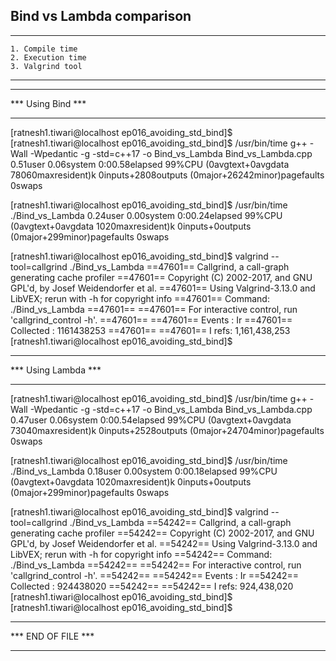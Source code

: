 ## Bind vs Lambda comparison

**********************
	1. Compile time
	2. Execution time
	3. Valgrind tool
**********************

**********************
***  Using Bind    ***
**********************

[ratnesh1.tiwari@localhost ep016_avoiding_std_bind]$
[ratnesh1.tiwari@localhost ep016_avoiding_std_bind]$ /usr/bin/time g++ -Wall -Wpedantic -g -std=c++17 -o Bind_vs_Lambda Bind_vs_Lambda.cpp
0.51user 0.06system 0:00.58elapsed 99%CPU (0avgtext+0avgdata 78060maxresident)k
0inputs+2808outputs (0major+26242minor)pagefaults 0swaps

[ratnesh1.tiwari@localhost ep016_avoiding_std_bind]$ /usr/bin/time ./Bind_vs_Lambda
0.24user 0.00system 0:00.24elapsed 99%CPU (0avgtext+0avgdata 1020maxresident)k
0inputs+0outputs (0major+299minor)pagefaults 0swaps

[ratnesh1.tiwari@localhost ep016_avoiding_std_bind]$ valgrind --tool=callgrind ./Bind_vs_Lambda
==47601== Callgrind, a call-graph generating cache profiler
==47601== Copyright (C) 2002-2017, and GNU GPL'd, by Josef Weidendorfer et al.
==47601== Using Valgrind-3.13.0 and LibVEX; rerun with -h for copyright info
==47601== Command: ./Bind_vs_Lambda
==47601==
==47601== For interactive control, run 'callgrind_control -h'.
==47601==
==47601== Events    : Ir
==47601== Collected : 1161438253
==47601==
==47601== I   refs:      1,161,438,253
[ratnesh1.tiwari@localhost ep016_avoiding_std_bind]$

**********************
***  Using Lambda  ***
**********************

[ratnesh1.tiwari@localhost ep016_avoiding_std_bind]$ /usr/bin/time g++ -Wall -Wpedantic -g -std=c++17 -o Bind_vs_Lambda Bind_vs_Lambda.cpp
0.47user 0.06system 0:00.54elapsed 99%CPU (0avgtext+0avgdata 73040maxresident)k
0inputs+2528outputs (0major+24704minor)pagefaults 0swaps

[ratnesh1.tiwari@localhost ep016_avoiding_std_bind]$ /usr/bin/time ./Bind_vs_Lambda
0.18user 0.00system 0:00.18elapsed 99%CPU (0avgtext+0avgdata 1020maxresident)k
0inputs+0outputs (0major+299minor)pagefaults 0swaps

[ratnesh1.tiwari@localhost ep016_avoiding_std_bind]$ valgrind --tool=callgrind ./Bind_vs_Lambda
==54242== Callgrind, a call-graph generating cache profiler
==54242== Copyright (C) 2002-2017, and GNU GPL'd, by Josef Weidendorfer et al.
==54242== Using Valgrind-3.13.0 and LibVEX; rerun with -h for copyright info
==54242== Command: ./Bind_vs_Lambda
==54242==
==54242== For interactive control, run 'callgrind_control -h'.
==54242==
==54242== Events    : Ir
==54242== Collected : 924438020
==54242==
==54242== I   refs:      924,438,020
[ratnesh1.tiwari@localhost ep016_avoiding_std_bind]$
[ratnesh1.tiwari@localhost ep016_avoiding_std_bind]$


**********************
*** END OF FILE    ***
**********************


